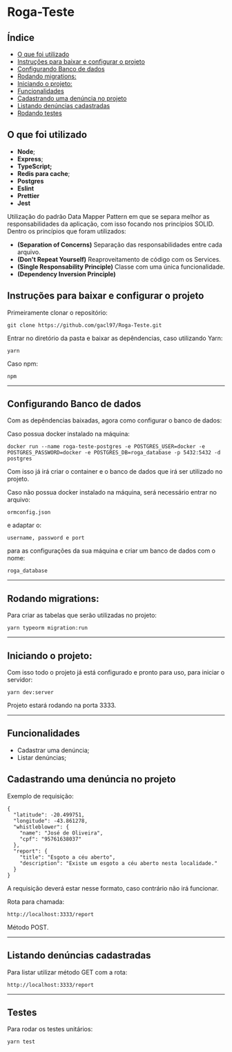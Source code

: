 # Roga-Teste

## Índice
  - [O que foi utilizado](#o-que-foi-utilizado)
  - [Instruções para baixar e configurar o projeto](#instruções-para-baixar-e-configurar-o-projeto)
  - [Configurando Banco de dados](#configurando-banco-de-dados)
  - [Rodando migrations:](#rodando-migrations)
  - [Iniciando o projeto:](#iniciando-o-projeto)
  - [Funcionalidades](#funcionalidades)
  - [Cadastrando uma denúncia no projeto](#cadastrando-uma-denúncia-no-projeto)
  - [Listando denúncias cadastradas](#listando-denúncias-cadastradas)
  - [Rodando testes](#testes)


<a id="o-que-foi-utilizado"></a>

## O que foi utilizado

- **Node**;
- **Express**;
- **TypeScript;**
- **Redis para cache**;
- **Postgres**
- **Eslint**
- **Prettier**
- **Jest**

Utilização do padrão Data Mapper Pattern em que se separa melhor as responsabilidades da aplicação, com isso focando nos princípios SOLID. Dentro os princípios que foram utilizados:

- **(Separation of Concerns)** Separação das responsabilidades entre cada arquivo.
- **(Don't Repeat Yourself)** Reaproveitamento de código com os Services.
- **(Single Responsability Principle)** Classe com uma única funcionalidade.
- **(Dependency Inversion Principle)**

<a id="instructions"></a>

## Instruções para baixar e configurar o projeto

Primeiramente clonar o repositório:

    git clone https://github.com/gacl97/Roga-Teste.git

Entrar no diretório da pasta e baixar as depêndencias, caso utilizando Yarn:
      
    yarn

Caso npm:

    npm

***

<a id="database"></a>

## Configurando Banco de dados

Com as depêndencias baixadas, agora como configurar o banco de dados:

Caso possua docker instalado na máquina:

    docker run --name roga-teste-postgres -e POSTGRES_USER=docker -e POSTGRES_PASSWORD=docker -e POSTGRES_DB=roga_database -p 5432:5432 -d postgres

Com isso já irá criar o container e o banco de dados que irá ser utilizado no projeto. 

Caso não possua docker instalado na máquina, será necessário entrar no arquivo:

    ormconfig.json

e adaptar o:
    
    username, password e port

para as configurações da sua máquina e criar um banco de dados com o nome:

    roga_database

***

<a id="migrations"></a>

## Rodando migrations:

Para criar as tabelas que serão utilizadas no projeto:

    yarn typeorm migration:run

***

<a id="init-project"></a>

## Iniciando o projeto:

Com isso todo o projeto já está configurado e pronto para uso, para iniciar o servidor:

    yarn dev:server

Projeto estará rodando na porta 3333.

***

<a id="funcionalidades"></a>

## Funcionalidades

- Cadastrar uma denúncia;
- Listar denúncias;

<a id="cadastrando-uma-denúncia-no-projeto"></a>

## Cadastrando uma denúncia no projeto

Exemplo de requisição:

    {
      "latitude": -20.499751,
      "longitude": -43.861278,
      "whistleblower": {
        "name": "José de Oliveira",
        "cpf": "95761638037"
      },
      "report": {
        "title": "Esgoto a céu aberto",
        "description": "Existe um esgoto a céu aberto nesta localidade."
      }
    }

A requisição deverá estar nesse formato, caso contrário não irá funcionar.

Rota para chamada:

    http://localhost:3333/report

Método POST.

***

<a id="listando-denúncias-cadastradas"></a>

## Listando denúncias cadastradas
Para listar utilizar método GET com a rota:

    http://localhost:3333/report
***

<a id="testes"></a>

## Testes

Para rodar os testes unitários:

    yarn test